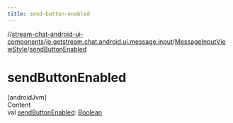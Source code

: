 ```yaml
---
title: send-button-enabled
---
```

//[stream-chat-android-ui-components](../../../index.md)/[io.getstream.chat.android.ui.message.input](../index.md)/[MessageInputViewStyle](index.md)/[sendButtonEnabled](sendButtonEnabled.md)



# sendButtonEnabled  
[androidJvm]  
Content  
val [sendButtonEnabled](sendButtonEnabled.md): [Boolean](https://kotlinlang.org/api/latest/jvm/stdlib/kotlin/-boolean/index.html)  



